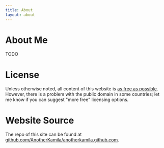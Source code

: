 ```yaml
---
title: About
layout: about
---
```


# About Me

TODO

# License

Unless otherwise noted, all content of this website is [as free as possible](/LICENSE). However, there is a problem with the public domain in some countries; let me know if you can suggest "more free" licensing options.

# Website Source

The repo of this site can be found at [github.com/AnotherKamila/anotherkamila.github.com](http://github.com/AnotherKamila/anotherkamila.github.com).
